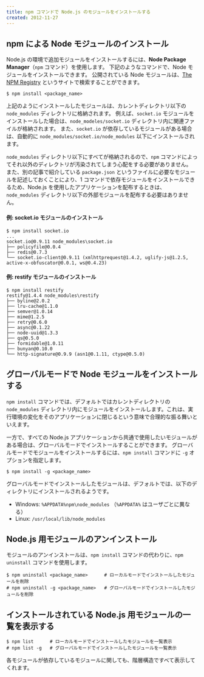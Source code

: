 ```yaml
---
title: npm コマンドで Node.js のモジュールをインストールする
created: 2012-11-27
---
```


npm による Node モジュールのインストール
----

Node.js の環境で追加モジュールをインストールするには、**Node Package Manager**（`npm` コマンド）を使用します。
下記のようなコマンドで、Node モジュールをインストールできます。
公開されている Node モジュールは、[The NPM Registry](https://npmjs.org/) というサイトで検索することができます。

```
$ npm install <package_name>
```

上記のようにインストールしたモジュールは、カレントディレクトリ以下の `node_modules` ディレクトリに格納されます。
例えば、`socket.io` モジュールをインストールした場合は、`node_modeles/socket.io` ディレクトリ内に関連ファイルが格納されます。
また、`socket.io` が依存しているモジュールがある場合は、自動的に `node_modules/socket.io/node_modules` 以下にインストールされます。

`node_modules` ディレクトリ以下にすべてが格納されるので、`npm` コマンドによってそれ以外のディレクトリが汚染されてしまう心配をする必要がありません。
また、別の記事で紹介している `package.json` というファイルに必要なモジュールを記述しておくことにより、1 コマンドで依存モジュールをインストールできるため、Node.js を使用したアプリケーションを配布するときは、`node_modules` ディレクトリ以下の外部モジュールを配布する必要はありません。

#### 例: socket.io モジュールのインストール

```
$ npm install socket.io
...
socket.io@0.9.11 node_modules\socket.io
├── policyfile@0.0.4
├── redis@0.7.3
└── socket.io-client@0.9.11 (xmlhttprequest@1.4.2, uglify-js@1.2.5, active-x-obfuscator@0.0.1, ws@0.4.23)
```

#### 例: restify モジュールのインストール

```
$ npm install restify
restify@1.4.4 node_modules\restify
├── byline@2.0.2
├── lru-cache@1.1.0
├── semver@1.0.14
├── mime@1.2.5
├── retry@0.6.0
├── async@0.1.22
├── node-uuid@1.3.3
├── qs@0.5.0
├── formidable@1.0.11
├── bunyan@0.10.0
└── http-signature@0.9.9 (asn1@0.1.11, ctype@0.5.0)
```


グローバルモードで Node モジュールをインストールする
----

`npm install` コマンドでは、デフォルトではカレントディレクトリの `node_modules` ディレクトリ内にモジュールをインストールします。これは、実行環境の変化をそのアプリケーションに閉じるという意味で合理的な振る舞いといえます。

一方で、すべての Node.js アプリケーションから共通で使用したいモジュールがある場合は、グローバルモードでインストールすることができます。
グローバルモードでモジュールをインストールするには、`npm install` コマンドに `-g` オプションを指定します。

```
$ npm install -g <package_name>
```

グローバルモードでインストールしたモジュールは、デフォルトでは、以下のディレクトリにインストールされるようです。

* Windows: `%APPDATA%npm\node_modules` （`%APPDATA%` はユーザごとに異なる）
* Linux: `/usr/local/lib/node_modules`


Node.js 用モジュールのアンインストール
----

モジュールのアンインストールは、`npm install` コマンドの代わりに、`npm uninstall` コマンドを使用します。

```
$ npm uninstall <package_name>      # ローカルモードでインストールしたモジュールを削除
# npm uninstall -g <package_name>   # グローバルモードでインストールしたモジュールを削除
```


インストールされている Node.js 用モジュールの一覧を表示する
----

```
$ npm list      # ローカルモードでインストールしたモジュールを一覧表示
# npm list -g   # グローバルモードでインストールしたモジュールを一覧表示
```

各モジュールが依存しているモジュールに関しても、階層構造ですべて表示してくれます。

